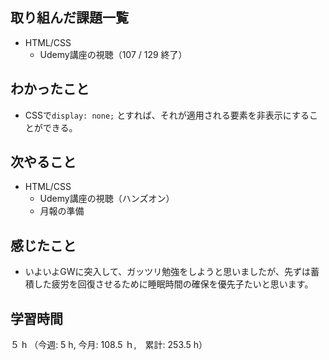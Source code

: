 ## 取り組んだ課題一覧
- HTML/CSS
  - Udemy講座の視聴（107 / 129 終了）
## わかったこと
- CSSで`display: none;` とすれば、それが適用される要素を非表示にすることができる。
## 次やること
- HTML/CSS
  - Udemy講座の視聴（ハンズオン）
  - 月報の準備
## 感じたこと
- いよいよGWに突入して、ガッツリ勉強をしようと思いましたが、先ずは蓄積した疲労を回復させるために睡眠時間の確保を優先子たいと思います。
## 学習時間
５ h （今週: 5 h, 今月: 108.5 ｈ,　累計: 253.5 h）
